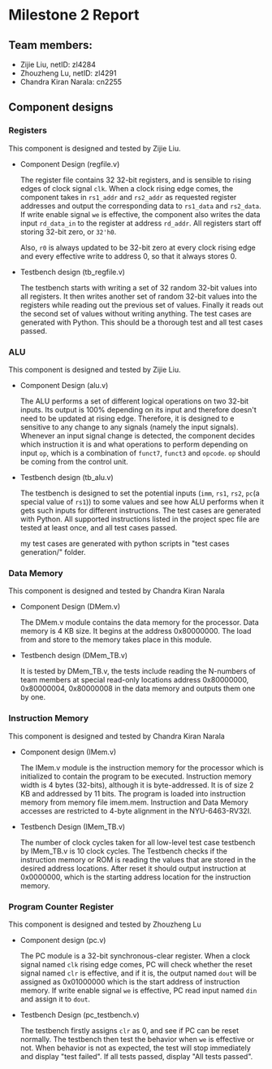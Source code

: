 # Milestone 2 Report

## Team members:

* Zijie Liu, netID: zl4284
* Zhouzheng Lu, netID: zl4291
* Chandra Kiran Narala: cn2255

## Component designs

### Registers

This component is designed and tested by Zijie Liu.

* Component Design (regfile.v)

    The register file contains 32 32-bit registers, and is sensible to rising edges of clock signal `clk`. When a clock rising edge comes, the component takes in `rs1_addr` and `rs2_addr` as requested register addresses and output the corresponding data to `rs1_data` and `rs2_data`. If write enable signal `we` is effective, the component also writes the data input `rd_data_in` to the register at address `rd_addr`. All registers start off storing 32-bit zero, or `32'h0`.

    Also, `r0` is always updated to be 32-bit zero at every clock rising edge and every effective write to address 0, so that it always stores 0.

* Testbench design (tb_regfile.v)

    The testbench starts with writing a set of 32 random 32-bit values into all registers. It then writes another set of random 32-bit values into the registers while reading out the previous set of values. Finally it reads out the second set of values without writing anything. The test cases are generated with Python. This should be a thorough test and all test cases passed.

### ALU

This component is designed and tested by Zijie Liu.

* Component Design (alu.v)

    The ALU performs a set of different logical operations on two 32-bit inputs. Its output is 100% depending on its input and therefore doesn't need to be updated at rising edge. Therefore, it is designed to e sensitive to any change to any signals (namely the input signals). Whenever an input signal change is detected, the component decides which instruction it is and what operations to perform depending on input `op`, which is a combination of `funct7`, `funct3` and `opcode`. `op` should be coming from the control unit.

* Testbench design (tb_alu.v)

    The testbench is designed to set the potential inputs (`imm`, `rs1`, `rs2`, `pc`(a special value of `rs1`)) to some values and see how ALU performs when it gets such inputs for different instructions. The test cases are generated with Python. All supported instructions listed in the project spec file are tested at least once, and all test cases passed.

    my test cases are generated with python scripts in "test cases generation/" folder.

### Data Memory

This component is designed and tested by Chandra Kiran Narala

* Component Design (DMem.v)
	
    The DMem.v module contains the data memory for the processor. Data memory is 4 KB size. It begins at the address 0x80000000. The load from and store to the memory takes place in this module.

* Testbench design (DMem_TB.v)

    It is tested by DMem_TB.v, the tests include reading the N-numbers of team members at special read-only locations address 0x80000000, 0x80000004, 0x80000008 in the data memory and outputs them one by one.

### Instruction Memory

This component is designed and tested by Chandra Kiran Narala

* Component design (IMem.v)

     The IMem.v module is the instruction memory for the processor which is initialized to contain the program to be executed. Instruction memory width is 4 bytes (32-bits), although it is byte-addressed. It is of size 2 KB and addressed by 11 bits. The program is loaded into instruction memory from memory file imem.mem. Instruction and Data Memory accesses are restricted to 4-byte alignment in the NYU-6463-RV32I. 

* Testbench Design (IMem_TB.v)
     
     The number of clock cycles taken for all low-level test case testbench by IMem_TB.v is 10 clock cycles. The Testbench checks if the instruction memory or ROM is reading the values that are stored in the desired address locations. After reset it should output instruction at 0x0000000, which is the starting address location for the instruction memory.

### Program Counter Register

This component is designed and tested by Zhouzheng Lu

* Component design (pc.v)

     The PC module is a 32-bit synchronous-clear register. When a clock signal named `clk` rising edge comes, PC will check whether the reset signal named `clr` is effective, and if it is, the output named `dout` will be assigned as 0x01000000 which is the start address of instruction memory. If write enable signal `we` is effective, PC read input named `din` and assign it to `dout`. 

* Testbench Design (pc_testbench.v)
     
     The testbench firstly assigns `clr` as 0, and see if PC can be reset normally. The testbench then test the behavior when `we` is effective or not. When behavior is not as expected, the test will stop immediately and display "test failed". If all tests passed, display "All tests passed".
